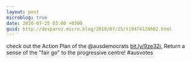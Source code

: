 ```yaml
---
layout: post
microblog: true
date: 2010-07-25 03:00 +0300
guid: http://desparoz.micro.blog/2010/07/25/t19474128602.html
---
```

check out the Action Plan of the @ausdemocrats [bit.ly/9ze32j.](http://bit.ly/9ze32j.)  Return a sense of the "fair go" to the progressive centre! #ausvotes

